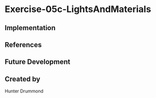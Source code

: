 # Exercise-05c-LightsAndMaterials


## Implementation

## References

## Future Development

## Created by
Hunter Drummond
